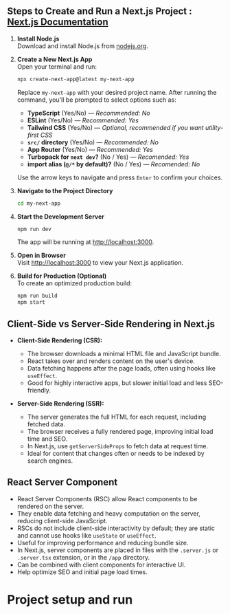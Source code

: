 
## Steps to Create and Run a Next.js Project : [Next.js Documentation](https://nextjs.org/docs?utm_source=create-next-app&utm_medium=appdir-template-tw&utm_campaign=create-next-app)

1. **Install Node.js**  
    Download and install Node.js from [nodejs.org](https://nodejs.org/).

2. **Create a New Next.js App**  
    Open your terminal and run:
    ```bash
    npx create-next-app@latest my-next-app
    ```
    Replace `my-next-app` with your desired project name.
    After running the command, you'll be prompted to select options such as:

    - **TypeScript** (Yes/No) — _Recommended: No_
    - **ESLint** (Yes/No) — _Recommended: Yes_
    - **Tailwind CSS** (Yes/No) — _Optional, recommended if you want utility-first CSS_
    - **`src/` directory** (Yes/No) — _Recommended: No_
    - **App Router** (Yes/No) — _Recommended: Yes_
    - **Turbopack for `next dev`?**  (No / Yes) — _Recomended: Yes_
    -  **import alias (`@/*` by default)?** (No / Yes) — _Recomended: No_

    Use the arrow keys to navigate and press `Enter` to confirm your choices.

3. **Navigate to the Project Directory**  
    ```bash
    cd my-next-app
    ```

4. **Start the Development Server**  
    ```bash
    npm run dev
    ```
    The app will be running at [http://localhost:3000](http://localhost:3000).

5. **Open in Browser**  
    Visit [http://localhost:3000](http://localhost:3000) to view your Next.js application.

6. **Build for Production (Optional)**  
    To create an optimized production build:
    ```bash
    npm run build
    npm start
    ```

## Client-Side vs Server-Side Rendering in Next.js

- **Client-Side Rendering (CSR):**
  - The browser downloads a minimal HTML file and JavaScript bundle.
  - React takes over and renders content on the user's device.
  - Data fetching happens after the page loads, often using hooks like `useEffect`.
  - Good for highly interactive apps, but slower initial load and less SEO-friendly.

- **Server-Side Rendering (SSR):**
  - The server generates the full HTML for each request, including fetched data.
  - The browser receives a fully rendered page, improving initial load time and SEO.
  - In Next.js, use `getServerSideProps` to fetch data at request time.
  - Ideal for content that changes often or needs to be indexed by search engines.

## React Server Component
- React Server Components (RSC) allow React components to be rendered on the server.
- They enable data fetching and heavy computation on the server, reducing client-side JavaScript.
- RSCs do not include client-side interactivity by default; they are static and cannot use hooks like `useState` or `useEffect`.
- Useful for improving performance and reducing bundle size.
- In Next.js, server components are placed in files with the `.server.js` or `.server.tsx` extension, or in the `/app` directory.
- Can be combined with client components for interactive UI.
- Help optimize SEO and initial page load times.

# Project setup and run
